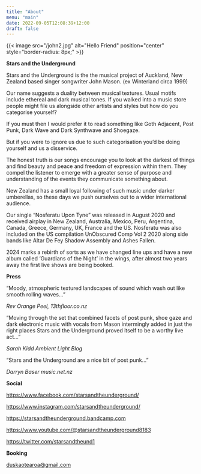```yaml
---
title: "About"
menu: "main"
date: 2022-09-05T12:08:39+12:00
draft: false 
---
```


{{< image src="/john2.jpg" alt="Hello Friend" position="center" style="border-radius: 8px;" >}}

**Stars and the Underground** 

Stars and the Underground is the the musical project of Auckland, New Zealand based
singer songwriter John Mason. (ex Winterland circa 1999)

Our name suggests a duality between musical textures. Usual motifs include ethereal
and dark musical tones. If you walked into a music store people might file us
alongside other artists and styles but how do you categorise yourself?

If you must then I would prefer it to read something like Goth Adjacent, Post Punk,
Dark Wave and Dark Synthwave and Shoegaze.

But if you were to ignore us due to such categorisation you’d be doing yourself and
us a disservice.

The honest truth is our songs encourage you to look at the darkest of things and
find beauty and peace and freedom of expression within them. They compel the
listener to emerge with a greater sense of purpose and understanding of the events
they communicate something about.

New Zealand has a small loyal following of such music under darker umberellas, so
these days we push ourselves out to a wider international audience. 

Our single “Nosferatu Upon Tyne” was released in August 2020 and received airplay in New Zealand, Australia, Mexico, Peru, Argentina, Canada, Greece, Germany, UK, France and the US.
Nosferatu was also included on the US compilation UnObscured Comp Vol 2 2020 along side bands like Altar De Fey Shadow Assembly and Ashes Fallen.

2024 marks a rebirth of sorts as we have changed line ups and have a new album
called ‘Guardians of the Night’ in the wings, after almost two years away the first
live shows are being booked.

**Press**

“Moody, atmospheric textured landscapes of sound which wash out like smooth rolling waves...”

*Rev Orange Peel, 13thfloor.co.nz*

“Moving through the set that combined facets of post punk, shoe gaze and dark electronic music with vocals from Mason intermingly added in just the right places
Stars and the Underground proved itself to be a worthy live act...”

*Sarah Kidd Ambient Light Blog*

“Stars and the Underground are a nice bit of post punk...”

*Darryn Baser music.net.nz*


**Social**

https://www.facebook.com/starsandtheunderground/ 

https://www.instagram.com/starsandtheunderground/ 

https://starsandtheunderground.bandcamp.com

https://www.youtube.com/@starsandtheunderground8183

https://twitter.com/starsandtheund1

**Booking**

duskaotearoa@gmail.com